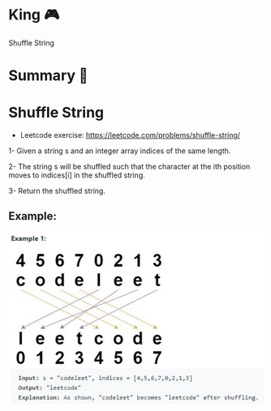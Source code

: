 # King 🎮
Shuffle String

# Summary 🤔
# Shuffle String
* Leetcode exercise: https://leetcode.com/problems/shuffle-string/

1- Given a string s and an integer array indices of the same length.

2- The string s will be shuffled such that the character at the ith position moves to indices[i] in the shuffled string.

3- Return the shuffled string.

## Example:
![ExampleShuffle](img/ExampleShuffle.JPG)



